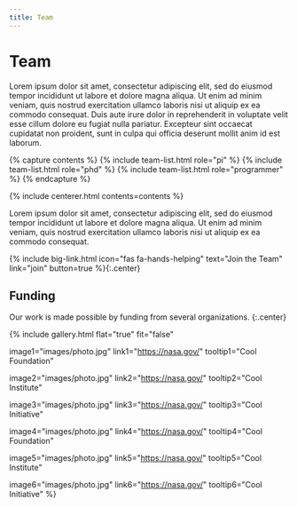 ```yaml
---
title: Team
---
```


# <i class="fas fa-users"></i>Team

Lorem ipsum dolor sit amet, consectetur adipiscing elit, sed do eiusmod tempor incididunt ut labore et dolore magna aliqua.
Ut enim ad minim veniam, quis nostrud exercitation ullamco laboris nisi ut aliquip ex ea commodo consequat.
Duis aute irure dolor in reprehenderit in voluptate velit esse cillum dolore eu fugiat nulla pariatur.
Excepteur sint occaecat cupidatat non proident, sunt in culpa qui officia deserunt mollit anim id est laborum.

<!-- section break -->

{% capture contents %}
{% include team-list.html role="pi" %}
{% include team-list.html role="phd" %}
{% include team-list.html role="programmer" %}
{% endcapture %}

{% include centerer.html contents=contents %}

<!-- section break -->

<!-- section dark -->
<!-- section background images/banner.jpg -->

Lorem ipsum dolor sit amet, consectetur adipiscing elit, sed do eiusmod tempor incididunt ut labore et dolore magna aliqua.
Ut enim ad minim veniam, quis nostrud exercitation ullamco laboris nisi ut aliquip ex ea commodo consequat.

{%
  include big-link.html
  icon="fas fa-hands-helping"
  text="Join the Team"
  link="join"
  button=true
%}{:.center}

<!-- section break -->

## Funding

Our work is made possible by funding from several organizations.
{:.center}

{%
  include gallery.html
  flat="true"
  fit="false"

  image1="images/photo.jpg"
  link1="https://nasa.gov/"
  tooltip1="Cool Foundation"

  image2="images/photo.jpg"
  link2="https://nasa.gov/"
  tooltip2="Cool Institute"

  image3="images/photo.jpg"
  link3="https://nasa.gov/"
  tooltip3="Cool Initiative"

  image4="images/photo.jpg"
  link4="https://nasa.gov/"
  tooltip4="Cool Foundation"

  image5="images/photo.jpg"
  link5="https://nasa.gov/"
  tooltip5="Cool Institute"

  image6="images/photo.jpg"
  link6="https://nasa.gov/"
  tooltip6="Cool Initiative"
%}
